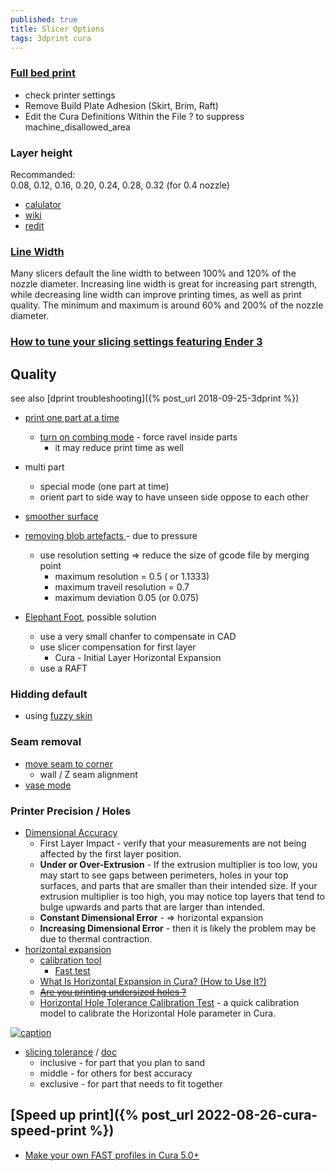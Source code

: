 ```yaml
---
published: true
title: Slicer Options
tags: 3dprint cura
---
```


### [Full bed print](https://3dprinterly.com/how-to-print-use-maximum-build-volume-in-cura/)
- check printer settings
- Remove Build Plate Adhesion (Skirt, Brim, Raft)
- Edit the Cura Definitions Within the File ? to suppress machine_disallowed_area

### Layer height
Recommanded:  
0.08, 0.12, 0.16, 0.20, 0.24, 0.28, 0.32 (for 0.4 nozzle)

- [calulator](https://blog.prusaprinters.org/calculator/#optimallayer)
- [wiki](https://3dprint.wiki/reprap/anet/a8/layer-heights)
- [redit](https://www.reddit.com/r/CR10/comments/8i88h0/cr10s_layer_height_upgrade_is_there_such_a_thing/)

### [Line Width](https://3dprinterly.com/how-to-get-the-perfect-line-width-setting/)

Many slicers default the line width to between 100% and 120% of the nozzle diameter. Increasing line width is great for increasing part strength, while decreasing line width can improve printing times, as well as print quality. The minimum and maximum is around 60% and 200% of the nozzle diameter.

### [How to tune your slicing settings featuring Ender 3](https://www.youtube.com/watch?v=3yIebnVjADM)

## Quality
see also [dprint troubleshooting]({% post_url 2018-09-25-3dprint %})

- [print one part at a time](https://www.youtube.com/watch?v=6Z02BowhQwU)
	- [turn on combing mode](https://www.youtube.com/watch?v=FdnV71HYIEw) - force ravel inside parts
    	- it may reduce print time as well
- multi part
	- special mode (one part at time)
    - orient part to side way to have unseen side oppose to each other
- [smoother surface](https://www.youtube.com/watch?v=jkAqTWmVRVA)
- [removing blob artefacts ](https://www.youtube.com/watch?v=Hvw3DrVAeTA) - due to pressure
	- use resolution setting => reduce the size of gcode file by merging point
    	- maximum resolution = 0.5 ( or 1.1333)
        - maximum traveil resolution = 0.7
        - maximum deviation 0.05 (or 0.075)

- [Elephant Foot](https://www.youtube.com/watch?v=zlgR3rHg4p8), possible solution
	- use a very small chanfer to compensate in CAD
    - use slicer compensation for first layer
		- Cura - Initial Layer Horizontal Expansion
    - use a RAFT

### Hidding default

- using [fuzzy skin](https://www.youtube.com/watch?v=K0uXhN3CffQ)

### Seam removal
- [move seam to corner](https://youtu.be/NU1kYEE3qrQ?t=114)
	- wall / Z seam alignment
- [vase mode](https://www.youtube.com/watch?v=iJXIqdJpkuI)

### Printer Precision / Holes
- [Dimensional Accuracy](https://www.simplify3d.com/support/print-quality-troubleshooting/dimensional-accuracy/)
	- First Layer Impact - verify that your measurements are not being affected by the first layer position.
    - **Under or Over-Extrusion** - If the extrusion multiplier is too low, you may start to see gaps between perimeters, holes in your top surfaces, and parts that are smaller than their intended size. If your extrusion multiplier is too high, you may notice top layers that tend to bulge upwards and parts that are larger than intended.
    - **Constant Dimensional Error** - => horizontal expansion
    - **Increasing Dimensional Error** -  then it is likely the problem may be due to thermal contraction.
- [horizontal expansion](https://www.youtube.com/watch?v=-jsBI3OeUJQ) 
	- [calibration tool](https://www.thingiverse.com/thing:4766295)
		- [Fast test](https://www.thingiverse.com/thing:3535060)
    - [What Is Horizontal Expansion in Cura? (How to Use It?)](https://www.3dprintbeast.com/cura-horizontal-expansion/)
     - [<strike>Are you printing undersized holes ?</strike>](http://www.deltarap.org/printing-undersized-holes)
     - [Horizontal Hole Tolerance Calibration Test](https://www.thingiverse.com/thing:4772939) - a quick calibration model to calibrate the Horizontal Hole parameter in Cura.
     
[![caption](https://cdn.thingiverse.com/assets/3a/f4/55/92/fe/medium_preview_CALIBRER.00_07_33_58.Still001.jpg) ](https://www.thingiverse.com/thing:4772939)
 
- [slicing tolerance](https://www.youtube.com/watch?v=X6nCKQToOUg) / [doc](https://support.ultimaker.com/hc/en-us/articles/360012614559-Experimental-settings)
	- inclusive - for part that you plan to sand
    - middle - for others for best accuracy
    - exclusive - for part that needs to fit together


## [Speed up print]({% post_url 2022-08-26-cura-speed-print %})

- [Make your own FAST profiles in Cura 5.0+](https://www.youtube.com/watch?v=rWxl3ApL-Ks)
